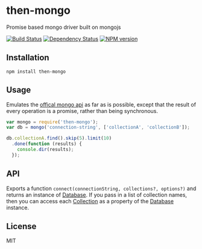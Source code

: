 # then-mongo

Promise based mongo driver built on mongojs

[![Build Status](https://img.shields.io/travis/then/then-mongo/master.svg)](https://travis-ci.org/then/then-mongo)
[![Dependency Status](https://img.shields.io/david/then/then-mongo.svg)](https://david-dm.org/then/then-mongo)
[![NPM version](https://img.shields.io/npm/v/then-mongo.svg)](https://www.npmjs.com/package/then-mongo)

## Installation

    npm install then-mongo

## Usage

Emulates the [offical mongo api](https://docs.mongodb.org/manual/reference/method/) as far as is possible, except that the result of every operation is a promise, rather than being synchronous.

```js
var mongo = require('then-mongo');
var db = mongo('connection-string', ['collectionA', 'collectionB']);

db.collectionA.find().skip(5).limit(10)
  .done(function (results) {
    console.dir(results);
  });
```

## API

Exports a function `connect(connectionString, collections?, options?)` and returns an instance of [Database](docs/database.md).  If you pass in a list of collection names, then you can access each [Collection](docs/collection.md) as a property of the [Database](docs/database.md) instance.

## License

  MIT

